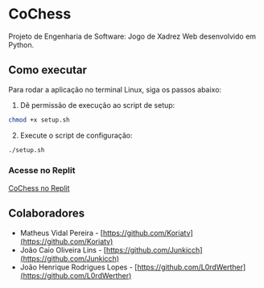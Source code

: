 # CoChess

Projeto de Engenharia de Software: Jogo de Xadrez Web desenvolvido em Python.

## Como executar

Para rodar a aplicação no terminal Linux, siga os passos abaixo:

1. Dê permissão de execução ao script de setup:

```bash
chmod +x setup.sh
````

2. Execute o script de configuração:

```bash
./setup.sh
```

### Acesse no Replit

[CoChess no Replit](https://replit.com/@jarrowfive/CoChess)

## Colaboradores

* Matheus Vidal Pereira - [https://github.com/Koriatv](https://github.com/Koriatv)
* João Caio Oliveira Lins - [https://github.com/Junkicch](https://github.com/Junkicch)
* João Henrique Rodrigues Lopes - [https://github.com/L0rdWerther](https://github.com/L0rdWerther)
